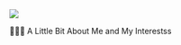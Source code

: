 <img src="https://capsule-render.vercel.app/api?type=rounded&color=808000&height=120&section=header&text=Jackson%20Greig&fontSize=90&fontColor=FFFFFF" />


👨🏻‍💻  A Little Bit About Me and My Interestss
